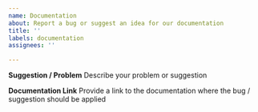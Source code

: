 ```yaml
---
name: Documentation
about: Report a bug or suggest an idea for our documentation
title: ''
labels: documentation
assignees: ''

---
```


**Suggestion / Problem**
Describe your problem or suggestion

**Documentation Link**
Provide a link to the documentation where the bug / suggestion should be applied
